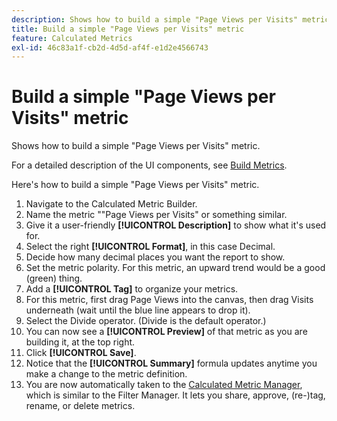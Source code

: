 ```yaml
---
description: Shows how to build a simple "Page Views per Visits" metric.
title: Build a simple "Page Views per Visits" metric
feature: Calculated Metrics
exl-id: 46c83a1f-cb2d-4d5d-af4f-e1d2e4566743
---
```

# Build a simple "Page Views per Visits" metric

Shows how to build a simple "Page Views per Visits" metric.

For a detailed description of the UI components, see [Build Metrics](/help/components/calc-metrics/cm-workflow/cm-build-metrics.md).

Here's how to build a simple "Page Views per Visits" metric.

1. Navigate to the Calculated Metric Builder.
1. Name the metric ""Page Views per Visits" or something similar.
1. Give it a user-friendly **[!UICONTROL Description]** to show what it's used for.
1. Select the right **[!UICONTROL Format]**, in this case Decimal.
1. Decide how many decimal places you want the report to show.
1. Set the metric polarity. For this metric, an upward trend would be a good (green) thing.
1. Add a **[!UICONTROL Tag]** to organize your metrics.
1. For this metric, first drag Page Views into the canvas, then drag Visits underneath (wait until the blue line appears to drop it).
1. Select the Divide operator. (Divide is the default operator.) 
1. You can now see a **[!UICONTROL Preview]** of that metric as you are building it, at the top right.
1. Click **[!UICONTROL Save]**.
1. Notice that the **[!UICONTROL Summary]** formula updates anytime you make a change to the metric definition.
1. You are now automatically taken to the [Calculated Metric Manager](/help/components/calc-metrics/cm-workflow/cm-manager.md), which is similar to the Filter Manager. It lets you share, approve, (re-)tag, rename, or delete metrics.
